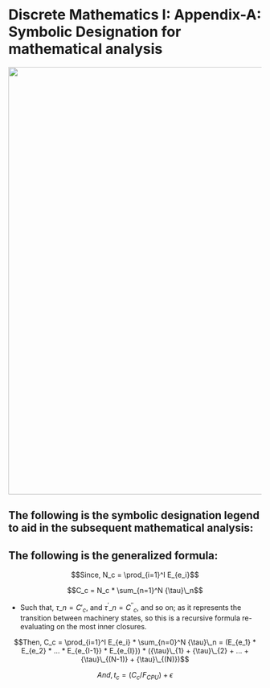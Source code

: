 # Discrete Mathematics I: Appendix-A: Symbolic Designation for mathematical analysis

<div align=center><img src="https://electrostat-lab.github.io/Mathematics-I/discrete-maths/archive/algorithm-analysis-using-machines.jpg" width=550 height=850/></div>

## The following is the symbolic designation legend to aid in the subsequent mathematical analysis: 


## The following is the generalized formula: 

$$Since, N_c = \prod_{i=1}^I E_{e_i}$$

$$C_c = N_c * \sum_{n=1}^N {\tau}\_n$$

- Such that, ${\tau}\_n = C'_c$, and ${{\tau}^{'}}\_n = {C^{''}}_c$, and so on; as it represents the transition between machinery states, so this is a recursive formula re-evaluating on the most inner closures.

$$Then, C_c = \prod_{i=1}^I E_{e_i} * \sum_{n=0}^N {\tau}\_n = (E_{e_1} * E_{e_2} * ... * E_{e_{I-1}} * E_{e_{I}}) * ({\tau}\_{1} + {\tau}\_{2}  + ... + {\tau}\_{(N-1)} + {\tau}\_{(N)})$$

$$And, t_c = (C_c/F_{CPU}) + {\epsilon}$$
